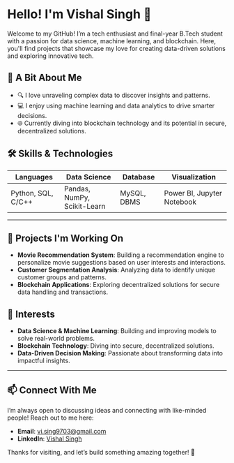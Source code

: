 # Hello! I'm Vishal Singh 👋

Welcome to my GitHub! I’m a tech enthusiast and final-year B.Tech student with a passion for data science, machine learning, and blockchain. Here, you'll find projects that showcase my love for creating data-driven solutions and exploring innovative tech.

## 🌟 A Bit About Me
- 🔍 I love unraveling complex data to discover insights and patterns.
- 💻 I enjoy using machine learning and data analytics to drive smarter decisions.
- 🌐 Currently diving into blockchain technology and its potential in secure, decentralized solutions.

## 🛠️ Skills & Technologies

| **Languages**      | **Data Science**       | **Database**      | **Visualization** |
|--------------------|------------------------|--------------------|--------------------|
| Python, SQL, C/C++ | Pandas, NumPy, Scikit-Learn | MySQL, DBMS | Power BI, Jupyter Notebook |

---

## 🚀 Projects I'm Working On

- **Movie Recommendation System**: Building a recommendation engine to personalize movie suggestions based on user interests and interactions.
- **Customer Segmentation Analysis**: Analyzing data to identify unique customer groups and patterns.
- **Blockchain Applications**: Exploring decentralized solutions for secure data handling and transactions.

## 🎯 Interests
- **Data Science & Machine Learning**: Building and improving models to solve real-world problems.
- **Blockchain Technology**: Diving into secure, decentralized solutions.
- **Data-Driven Decision Making**: Passionate about transforming data into impactful insights.

---

## 📫 Connect With Me

I’m always open to discussing ideas and connecting with like-minded people! Reach out to me here:

- **Email**: [vi.sing9703@gmail.com](mailto:vi.sing9703@gmail.com)
- **LinkedIn**: [Vishal Singh](https://www.linkedin.com/in/vishal-singh40/)

Thanks for visiting, and let’s build something amazing together! 🚀
